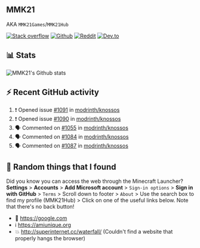 ## MMK21
AKA `MMK21Games`/`MMK21Hub`

[![Stack overflow](https://img.shields.io/badge/Stack_Overflow-FE7A16?style=for-the-badge&logo=stack-overflow&logoColor=white)](https://stackoverflow.com/users/11519302/mmk21)
[![Github](https://img.shields.io/badge/GitHub-100000?style=for-the-badge&logo=github&logoColor=white)](https://github.com/MMK21Hub)
[![Reddit](https://img.shields.io/badge/Reddit-FF4500?style=for-the-badge&logo=reddit&logoColor=white)](https://www.reddit.com/user/mmk21games)
[![Dev.to](https://img.shields.io/badge/dev.to-0A0A0A?style=for-the-badge&logo=dev.to&logoColor=white)](https://dev.to/mmk21)

## 📊 Stats 

![MMK21's Github stats](https://github-readme-stats.vercel.app/api?username=MMK21Hub&show_icons=true&theme=dark&bg_color=171b22&text_color=CCCCCC&hide_border=true)

## ⚡ Recent GitHub activity

<!--START_SECTION:activity-->
1. ❗️ Opened issue [#1091](https://github.com/modrinth/knossos/issues/1091) in [modrinth/knossos](https://github.com/modrinth/knossos)
2. ❗️ Opened issue [#1090](https://github.com/modrinth/knossos/issues/1090) in [modrinth/knossos](https://github.com/modrinth/knossos)
3. 🗣 Commented on [#1055](https://github.com/modrinth/knossos/issues/1055) in [modrinth/knossos](https://github.com/modrinth/knossos)
4. 🗣 Commented on [#1084](https://github.com/modrinth/knossos/issues/1084) in [modrinth/knossos](https://github.com/modrinth/knossos)
5. 🗣 Commented on [#1087](https://github.com/modrinth/knossos/issues/1087) in [modrinth/knossos](https://github.com/modrinth/knossos)
<!--END_SECTION:activity-->

## 🙂 Random things that I found

Did you know you can access the web through the Minecraft Launcher? **Settings** > **Accounts** > **Add Microsoft account** > `Sign-in options` > **Sign in with GitHub** > `Terms` > Scroll down to footer > `About` > Use the search box to find my profile (MMK21Hub) > Click on one of the useful links below. Note that there's no back button!

* 🔎 <https://google.com>
* ℹ️ <https://amiunique.org>
* 💥 <http://superinternet.cc/waterfall/> (Couldn't find a website that properly hangs the browser)

